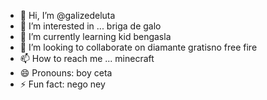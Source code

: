 - 👋 Hi, I’m @galizedeluta
- 👀 I’m interested in ... briga de galo
- 🌱 I’m currently learning kid bengasla
- 💞️ I’m looking to collaborate on diamante gratisno free fire
- 📫 How to reach me ... minecraft
- 😄 Pronouns: boy ceta
- ⚡ Fun fact: nego ney

<!---
galizedeluta/galizedeluta is a ✨ special ✨ repository because its `README.md` (this file) appears on your GitHub profile.
You can click the Preview link to take a look at your changes.
--->
